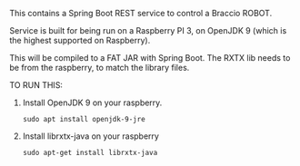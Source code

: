 
This contains a Spring Boot REST service to control a Braccio ROBOT.

Service is built for being run on a Raspberry PI 3, on OpenJDK 9 (which 
is the highest supported on Raspberry).

This will be compiled to a FAT JAR with Spring Boot. The RXTX lib needs
to be from the raspberry, to match the library files. 

TO RUN THIS:

1. Install OpenJDK 9 on your raspberry.

    ```sudo apt install openjdk-9-jre```

2. Install librxtx-java on your raspberry

    ```sudo apt-get install librxtx-java```
    
